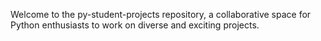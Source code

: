 Welcome to the py-student-projects repository, a collaborative space for Python enthusiasts to work on diverse and exciting projects.
